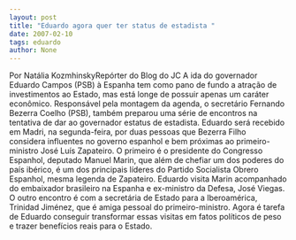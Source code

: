 ```yaml
---
layout: post
title: "Eduardo agora quer ter status de estadista "
date: 2007-02-10
tags: eduardo
author: None
---
```

Por Natália KozmhinskyRepórter do Blog do JC 
A ida do governador Eduardo Campos (PSB) à Espanha tem como pano de fundo a atração de investimentos ao Estado, mas está longe de possuir apenas um caráter econômico. 
Responsável pela montagem da agenda, o secretário Fernando Bezerra Coelho (PSB), também preparou uma série de encontros na tentativa de dar ao governador estatus de estadista.
Eduardo será recebido em Madri, na segunda-feira, por duas pessoas&nbsp;que Bezerra Filho considera&nbsp;influentes no governo espanhol e bem próximas ao primeiro-ministro José Luís Zapateiro.
O primeiro é o presidente do Congresso Espanhol, deputado Manuel Marin, que além de chefiar um dos poderes do país ibérico, é um dos principais líderes do Partido Socialista Obrero Espanhol, mesma legenda de Zapateiro. Eduardo visita Marin acompanhado do embaixador brasileiro na Espanha e ex-ministro da Defesa, José Viegas.
O outro encontro é com a secretária de Estado para a Iberoamérica, Trinidad Jiménez, que é amiga pessoal do primeiro-ministro.
Agora é tarefa de Eduardo conseguir transformar essas visitas em fatos políticos de peso e trazer benefícios reais para o Estado.&nbsp;  